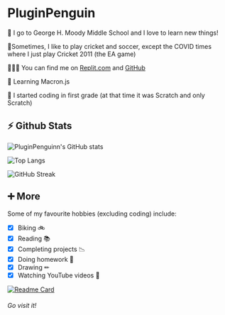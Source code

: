 # **PluginPenguin** #


🏫 I go to George H. Moody Middle School and I love to learn new things!

🏏Sometimes, I like to play cricket and soccer, except the COVID times where I just play Cricket 2011 (the EA game)

👨🏻‍💻 You can find me on [Replit.com](http://repl.it/@YashasShah) and [GitHub](http://github.com/ParrotCode101)

🌱 Learning Macron.js

🤯 I started coding in first grade (at that time it was Scratch and only Scratch)

##

## **⚡ Github Stats** ##

![PluginPenguinn's GitHub stats](https://github-readme-stats.vercel.app/api?username=PluginPenguin&show_icons=true&theme=react)

![Top Langs](https://github-readme-stats.vercel.app/api/top-langs/?username=PluginPenguin&layout=compact&theme=react)

![GitHub Streak](https://github-readme-streak-stats.herokuapp.com/?user=PluginPenguin&theme=react)

##

## **➕ More** ##
Some of my favourite hobbies (excluding coding) include:
- [x] Biking 🚲
- [x] Reading 📚
- [x] Completing projects 📉
- [x] Doing homework 📝
- [x] Drawing ✏
- [x] Watching YouTube videos 📼

[![Readme Card](https://github-readme-stats.vercel.app/api/pin/?username=PluginPenguin&repo=Build-a-Better-README&theme=vue-dark)](https://github.com/PluginPenguin/Build-a-Better-README)
###### Go visit it!


